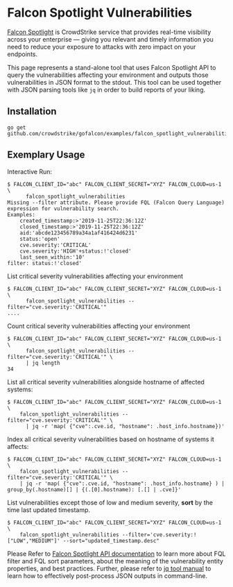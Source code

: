 # Falcon Spotlight Vulnerabilities

[Falcon Spotlight](https://www.crowdstrike.com/endpoint-security-products/falcon-spotlight-vulnerability-management/) is CrowdStrike service that provides real-time visibility across your enterprise — giving you relevant and timely information you need to reduce your exposure to attacks with zero impact on your endpoints.

This page represents a stand-alone tool that uses Falcon Spotlight API to query the vulnerabilities affecting your environment and outputs those vulnerabilities in JSON format to the stdout. This tool can be used together with JSON parsing tools like `jq` in order to build reports of your liking.

## Installation

```
go get github.com/crowdstrike/gofalcon/examples/falcon_spotlight_vulnerabilities
```

## Exemplary Usage

Interactive Run:
```
$ FALCON_CLIENT_ID="abc" FALCON_CLIENT_SECRET="XYZ" FALCON_CLOUD=us-1 \
      falcon_spotlight_vulnerabilities
Missing --filter attribute. Please provide FQL (Falcon Query Language) expression for vulnerability search.
Examples:
    created_timestamp:>'2019-11-25T22:36:12Z'
    closed_timestamp:>'2019-11-25T22:36:12Z'
    aid:'abcde123456789a34a1af416424d6231'
    status:'open'
    cve.severity:'CRITICAL'
    cve.severity:'HIGH'+status:!'closed'
    last_seen_within:'10'
filter: status:!'closed'
```

List critical severity vulnerabilities affecting your environment
```
$ FALCON_CLIENT_ID="abc" FALCON_CLIENT_SECRET="XYZ" FALCON_CLOUD=us-1 \
      falcon_spotlight_vulnerabilities --filter="cve.severity:'CRITICAL'"
....
```

Count critical severity vulnerabilities affecting your environment
```
$ FALCON_CLIENT_ID="abc" FALCON_CLIENT_SECRET="XYZ" FALCON_CLOUD=us-1 \
      falcon_spotlight_vulnerabilities --filter="cve.severity:'CRITICAL'" \
      | jq length
34
```

List all critical severity vulnerabilities alongside hostname of affected systems:
```
$ FALCON_CLIENT_ID="abc" FALCON_CLIENT_SECRET="XYZ" FALCON_CLOUD=us-1 \
    falcon_spotlight_vulnerabilities --filter="cve.severity:'CRITICAL'" \
      | jq -r 'map( {"cve":.cve.id, "hostname": .host_info.hostname})'
```

Index all critical severity vulnerabilities based on hostname of systems it affects:
```
$ FALCON_CLIENT_ID="abc" FALCON_CLIENT_SECRET="XYZ" FALCON_CLOUD=us-1 \
    falcon_spotlight_vulnerabilities --filter="cve.severity:'CRITICAL'" \
    | jq -r 'map( {"cve":.cve.id, "hostname": .host_info.hostname} ) | group_by(.hostname)[] | {(.[0].hostname): [.[] | .cve]}'
```

List vulnerabilities except those of low and medium severity, **sort** by the time last updated timestamp.
```
$ FALCON_CLIENT_ID="abc" FALCON_CLIENT_SECRET="XYZ" FALCON_CLOUD=us-1 \
    falcon_spotlight_vulnerabilities --filter='cve.severity:!["LOW","MEDIUM"]' --sort="updated_timestamp.desc"
```

Please Refer to [Falcon Spotlight API documentation](https://falcon.crowdstrike.com/documentation/98/spotlight-apis) to learn more about FQL filter and FQL sort parameters, about the meaning of the vulnerability entity properties, and best practices. Further, please refer to [jq tool manual](https://stedolan.github.io/jq/manual/) to learn how to effectively post-process JSON outputs in command-line.
